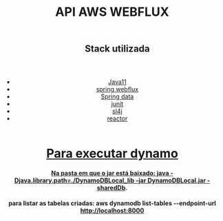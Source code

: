 <header>
<h1>API AWS WEBFLUX</h1>
</header>

<header> 
<ul>
<header><h2>Stack utilizada</h2></header>
<li><a href="">Java11</a></li>
<li><a href="">spring webflux</a></li>
<li><a href="">Spring data</a></li>
<li><a href="">junit</a></li>
<li><a href="">sl4j</a></li>
<li><a href="">reactor</li>
</ul>
</header>

<header>
<h1>Para executar dynamo</h1>
<p>
<h4>
Na pasta em que o jar está baixado:<a href=""> java -Djava.library.path=./DynamoDBLocal_lib -jar DynamoDBLocal.jar -sharedDb</a>.
</h4>
</p>
<p>
<h4>
para listar as tabelas criadas: aws dynamodb list-tables --endpoint-url<a href=""> http://localhost:8000</a>
</h4>
</p>
</header>